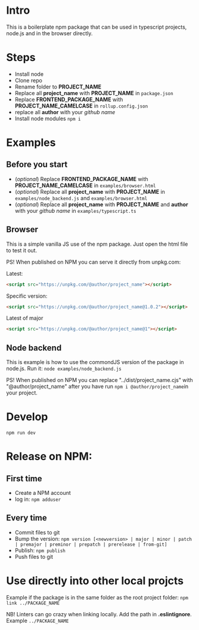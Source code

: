 # Intro

This is a boilerplate npm package that can be used in typescript projects, node.js and in the browser directly.

# Steps

- Install node
- Clone repo
- Rename folder to **PROJECT_NAME**
- Replace all **project_name** with **PROJECT_NAME** in `package.json`
- Replace **FRONTEND_PACKAGE_NAME** with **PROJECT_NAME_CAMELCASE**  in `rollup.config.json`
- replace all **author** with your *github name*
- Install node modules `npm i`


# Examples

## Before you start
- (*optional*) Replace **FRONTEND_PACKAGE_NAME** with **PROJECT_NAME_CAMELCASE** in `examples/browser.html`
- (*optional*) Replace all **project_name** with **PROJECT_NAME** in `examples/node_backend.js` and `examples/browser.html`
- (*optional*) Replace all **project_name** with **PROJECT_NAME** and **author** with your *github name* in `examples/typescript.ts`

## Browser

This is a simple vanilla JS use of the npm package. Just open the html file to test it out.

PS! When published on NPM you can serve it directly from unpkg.com:

Latest:
```html
<script src="https://unpkg.com/@author/project_name"></script>
```

Specific version:
```html
<script src="https://unpkg.com/@author/project_name@1.0.2"></script>
```

Latest of major
```html
<script src="https://unpkg.com/@author/project_name@1"></script>
```

## Node backend

This is example is how to use the commondJS version of the package in node.js. Run it: `node examples/node_backend.js`

PS! When published on NPM you can replace "../dist/project_name.cjs" with "@author/project_name" after you have run `npm i @author/project_name`in your project.

# Develop
`npm run dev`

# Release on NPM:

## First time

- Create a NPM account
- log in: `npm adduser`

## Every time

- Commit files to git
- Bump the version: `npm version [<newversion> | major | minor | patch | premajor | preminor | prepatch | prerelease | from-git]`
- Publish: `npm publish`
- Push files to git

# Use directly into other local projcts

Example if the package is in the same folder as the root project folder: `npm link ../PACKAGE_NAME`

NB! Linters can go crazy when linking locally. Add the path in **.eslintignore**. Example `../PACKAGE_NAME`
